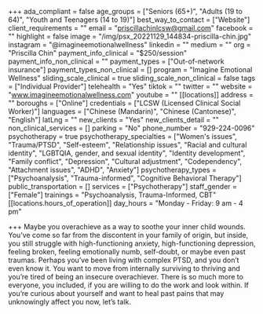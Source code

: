 +++
ada_compliant = false
age_groups = ["Seniors (65+)", "Adults (19 to 64)", "Youth and Teenagers (14 to 19)"]
best_way_to_contact = ["Website"]
client_requirements = ""
email = "priscillachinlcsw@gmail.com"
facebook = ""
highlight = false
image = "/img/psx_20221129_144834-priscilla-chin.jpg"
instagram = "@imagineemotionalwellness"
linkedin = ""
medium = ""
org = "Priscilla Chin"
payment_info_clinical = "$250/session"
payment_info_non_clinical = ""
payment_types = ["Out-of-network insurance"]
payment_types_non_clinical = []
program = "Imagine Emotional Wellness"
sliding_scale_clinical = true
sliding_scale_non_clinical = false
tags = ["Individual Provider"]
telehealth = "Yes"
tiktok = ""
twitter = ""
website = "www.imagineemotionalwellness.com"
youtube = ""
[[locations]]
address = ""
boroughs = ["Online"]
credentials = ["LCSW (Licensed Clinical Social Worker)"]
languages = ["Chinese (Mandarin)", "Chinese (Cantonese)", "English"]
latLng = ""
new_clients = "Yes"
new_clients_detail = ""
non_clinical_services = []
parking = "No"
phone_number = "929-224-0096"
psychotherapy = true
psychotherapy_specialties = ["Women's issues", "Trauma/PTSD", "Self-esteem", "Relationship issues", "Racial and cultural identity", "LGBTQIA, gender, and sexual identity", "Identity development", "Family conflict", "Depression", "Cultural adjustment", "Codependency", "Attachment issues", "ADHD", "Anxiety"]
psychotherapy_types = ["Psychoanalysis", "Trauma-informed", "Cognitive Behavioral Therapy"]
public_transportation = []
services = ["Psychotherapy"]
staff_gender = ["Female"]
trainings = "Psychoanalysis, Trauma-Informed, CBT"
[[locations.hours_of_operation]]
day_hours = "Monday - Friday: 9 am - 4 pm"

+++
Maybe you overachieve as a way to soothe your inner child wounds. You’ve come so far from the discontent in your family of origin, but inside, you still struggle with high-functioning anxiety, high-functioning depression, feeling broken, feeling emotionally numb, self-doubt, or maybe even past traumas. Perhaps you’ve been living with complex PTSD, and you don’t even know it. You want to move from internally surviving to thriving and you’re tired of being an insecure overachiever. There is so much more to everyone, you included, if you are willing to do the work and look within. If you’re curious about yourself and want to heal past pains that may unknowingly affect you now, let’s talk.